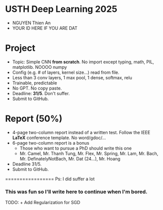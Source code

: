 USTH Deep Learning 2025
==========================

* NGUYEN Thien An
* YOUR ID HERE IF YOU ARE DAT


Project
=====================

* Topic: Simple CNN **from scratch**. No import except typing, math, PIL, matplotlib. NOOOO numpy
* Config (e.g. # of layers, kernel size...) read from file. 
* Less than 3 conv layers, 1 max pool, 1 dense, softmax, relu
* Trainable, predictable
* No GPT. No copy paste.
* Deadline: **31/5**. Don't suffer.
* Submit to GitHub.

Report (50%)
=================

* 4-page two-column report instead of a written test. Follow the IEEE **LaTeX** conference template. No word/gdoc/...
* 6-page two-column report is a bonus
	* Those who want to pursue a PhD should write this one
	* Mr. Camel, Mr. Thanh Tung, Mr. Flex, Mr. Spring, Mr. Lam, Mr. Bach, Mr. DefinatelyNotBach, Mr. Dat (24...), Mr. Hoang
* Deadline 31/5.
* Submit to GitHub.

=================
Ps:
I did suffer a lot

### This was fun so I'll write here to continue when I'm bored.
TODO: 
	+ Add Regularization for SGD
